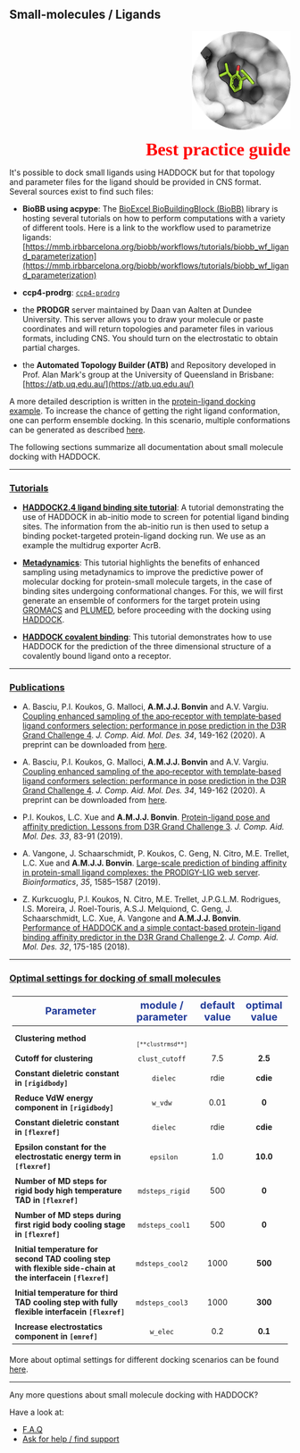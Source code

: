 ## Small-molecules / Ligands

<p align="right">
  <img src="./bound_smallmol.png" />
</p>
<p style='text-align: right; font-family: "PT Sans"; font-weight: 600;'> <font  size="6" color="RED" >Best practice guide</font></p>


It's possible to dock small ligands using HADDOCK but for that topology and parameter files for the ligand should be provided in CNS format.
Several sources exist to find such files:

* **BioBB using acpype**: The [BioExcel BioBuildingBlock (BioBB)](https://mmb.irbbarcelona.org/biobb/) library is hosting several tutorials on how to perform computations with a variety of different tools.
 Here is a link to the workflow used to parametrize ligands: [https://mmb.irbbarcelona.org/biobb/workflows/tutorials/biobb_wf_ligand_parameterization](https://mmb.irbbarcelona.org/biobb/workflows/tutorials/biobb_wf_ligand_parameterization)

* **ccp4-prodrg**: [`ccp4-prodrg`](https://www.ccp4.ac.uk/html/index.html)

* the **PRODGR** server maintained by Daan van Aalten at Dundee University.
 This server allows you to draw your molecule or paste coordinates and will return topologies and parameter files in various formats, including CNS. You should turn on the electrostatic to obtain partial charges.

* the **Automated Topology Builder (ATB)** and Repository developed in Prof. Alan Mark's group at the University of Queensland in Brisbane: [https://atb.uq.edu.au/](https://atb.uq.edu.au/)


A more detailed description is written in the [protein-ligand docking example](../docking_scenarios/prot-ligand.md).
To increase the chance of getting the right ligand conformation, one can perform ensemble docking.
In this scenario, multiple conformations can be generated as described [here](./structures.md#modeling-of-small-molecules).

The following sections summarize all documentation about small molecule docking with HADDOCK.


<hr>

### [Tutorials](../tutorials.md)

* [**HADDOCK2.4 ligand binding site tutorial**](https://www.bonvinlab.org/education/HADDOCK24/HADDOCK24-binding-sites):
 A tutorial demonstrating the use of HADDOCK in ab-initio mode to screen for potential ligand binding sites.
 The information from the ab-initio run is then used to setup a binding pocket-targeted protein-ligand docking run.
 We use as an example the multidrug exporter AcrB. 

* [**Metadynamics**](/education/biomolecular-simulations-2020/Metadynamics_tutorial):
 This tutorial highlights the benefits of enhanced sampling using metadynamics to improve the predictive power of molecular docking for protein-small molecule targets, in the case of binding sites undergoing conformational changes. For this, we will first generate an ensemble of conformers for the target protein using [GROMACS](http://www.gromacs.org/) and [PLUMED](http://www.plumed.org/), before proceeding with the docking using [HADDOCK](http://www.bonvinlab.org/software/haddock2.4/).

* [**HADDOCK covalent binding**](https://www.bonvinlab.org/education/biomolecular-simulations-2018/HADDOCK_tutorial):
 This tutorial demonstrates how to use HADDOCK for the prediction of the three dimensional structure of a covalently bound ligand onto a receptor.


<hr>

### [Publications](https://www.bonvinlab.org/publications/)


* A. Basciu, P.I. Koukos, G. Malloci, **A.M.J.J. Bonvin** and A.V. Vargiu. [Coupling enhanced sampling of the apo‐receptor with template‐based ligand conformers selection: performance in pose prediction in the D3R Grand Challenge 4](https://doi.org/10.1007/s10822-019-00244-6). _J. Comp. Aid. Mol. Des._ *34*, 149-162 (2020). A preprint can be downloaded from [here](https://arxiv.org/abs/2005.04142).  

* A. Basciu, P.I. Koukos, G. Malloci, **A.M.J.J. Bonvin** and A.V. Vargiu. [Coupling enhanced sampling of the apo‐receptor with template‐based ligand conformers selection: performance in pose prediction in the D3R Grand Challenge 4](https://doi.org/10.1007/s10822-019-00244-6). _J. Comp. Aid. Mol. Des._ *34*, 149-162 (2020). A preprint can be downloaded from [here](https://arxiv.org/abs/2005.04142).  

* P.I. Koukos, L.C. Xue and **A.M.J.J. Bonvin**. [Protein-ligand pose and affinity prediction. Lessons from D3R Grand Challenge 3](https://doi.org/10.1007/s10822-018-0148-4).  _J. Comp. Aid. Mol. Des._ *33*, 83-91 (2019).
* A. Vangone, J. Schaarschmidt, P. Koukos, C. Geng, N. Citro, M.E. Trellet, L.C. Xue and **A.M.J.J. Bonvin**. [Large-scale prediction of binding affinity in protein-small ligand complexes: the PRODIGY-LIG web server](https://doi.org/10.1093/bioinformatics/bty816). _Bioinformatics_, *35*, 1585–1587 (2019).  

* Z. Kurkcuoglu, P.I. Koukos, N. Citro, M.E. Trellet, J.P.G.L.M. Rodrigues, I.S. Moreira, J. Roel-Touris, A.S.J. Melquiond, C. Geng, J. Schaarschmidt, L.C. Xue, A. Vangone and **A.M.J.J. Bonvin**. [Performance of HADDOCK and a simple contact-based protein-ligand binding affinity predictor in the D3R Grand Challenge 2](https://doi.org/10.1007/s10822-017-0049-y). _J. Comp. Aid. Mol. Des._ *32*, 175-185 (2018).

<hr>

### [Optimal settings for docking of small molecules](https://wenmr.science.uu.nl/haddock2.4/settings#ligands)

<style>
table, th, td {
    padding: 5px;}
</style>


|<font size="4" color="#203A98">Parameter</font>|<font size="4" color="#203A98">module / parameter</font>| <font size="4" color="#203A98">default value</font>|<font size="4" color="#203A98">optimal value</font> |
|-|:-:|:-:|:-:| 
|**Clustering method** | <code> `[**clustrmsd**]`</code>|  |  |   
|**Cutoff for clustering** | <code> clust_cutoff </code>| 7.5 | **2.5** |  
|**Constant dieletric constant in `[rigidbody]`** | <code> dielec</code> | rdie | **cdie** |  
|**Reduce VdW energy component in `[rigidbody]`** | <code> w_vdw </code>| 0.01 | **0** | 
|**Constant dieletric constant in `[flexref]`** | <code> dielec</code> | rdie | **cdie** |
|**Epsilon constant for the electrostatic energy term in `[flexref]`** | <code> epsilon</code> |  1.0 | **10.0** |  
|**Number of MD steps for rigid body high temperature TAD in `[flexref]`** | <code> mdsteps_rigid</code> | 500 | **0** | 
|**Number of MD steps during first rigid body cooling stage in `[flexref]`** | <code> mdsteps_cool1</code>| 500 | **0** | 
|**Initial temperature for second TAD cooling step with flexible side-chain at the interfacein `[flexref]`** | <code> mdsteps_cool2 </code>| 1000 | **500** |
|**Initial temperature for third TAD cooling step with fully flexible interfacein `[flexref]`** | <code> mdsteps_cool3 </code> | 1000 | **300** |
|**Increase electrostatics component in `[emref]`**| <code> w_elec </code> | 0.2 | **0.1** | 


More about optimal settings for different docking scenarios can be found [here](https://wenmr.science.uu.nl/haddock2.4/settings#optimal).

<hr>

Any more questions about small molecule docking with HADDOCK?

Have a look at:
- [F.A.Q](../faq.md)
- [Ask for help / find support](../info.md)
 
